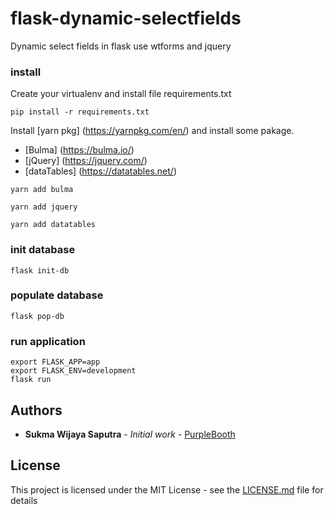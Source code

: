 # flask-dynamic-selectfields
Dynamic select fields in flask use wtforms and jquery

### install
Create your virtualenv and install file requirements.txt

```
pip install -r requirements.txt
```

Install [yarn pkg] (https://yarnpkg.com/en/) and install some pakage.

* [Bulma] (https://bulma.io/) 
* [jQuery] (https://jquery.com/)
* [dataTables] (https://datatables.net/)

```
yarn add bulma
```

```
yarn add jquery
```

```
yarn add datatables
```

### init database
```
flask init-db
```

### populate database
```
flask pop-db
```

### run application
```
export FLASK_APP=app
export FLASK_ENV=development
flask run
```

## Authors

* **Sukma Wijaya Saputra** - *Initial work* - [PurpleBooth](https://github.com/ombak)


## License

This project is licensed under the MIT License - see the [LICENSE.md](LICENSE.md) file for details

